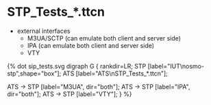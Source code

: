 # STP_Tests_*.ttcn

* external interfaces
    * M3UA/SCTP (can emulate both client and server side)
    * IPA (can emulate both client and server side)
    * VTY

{% dot sip_tests.svg
digraph G {
  rankdir=LR;
  STP [label="IUT\nosmo-stp",shape="box"];
  ATS [label="ATS\nSTP_Tests_*.ttcn"];

  ATS -> STP [label="M3UA", dir="both"];
  ATS -> STP [label="IPA", dir="both"];
  ATS -> STP [label="VTY"];
}
%}
